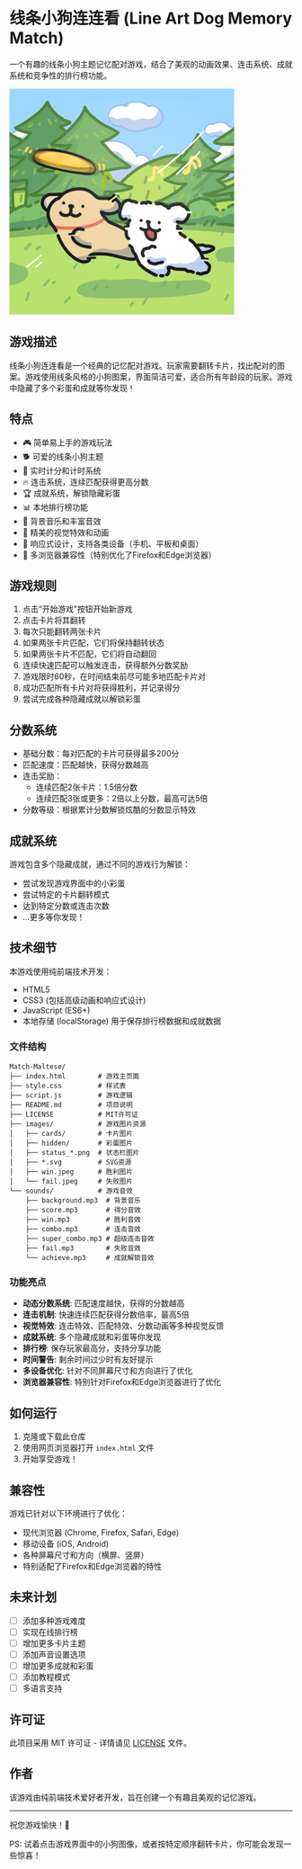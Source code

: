 # 线条小狗连连看 (Line Art Dog Memory Match)

一个有趣的线条小狗主题记忆配对游戏，结合了美观的动画效果、连击系统、成就系统和竞争性的排行榜功能。

![游戏截图](./images/win.jpeg)

## 游戏描述

线条小狗连连看是一个经典的记忆配对游戏。玩家需要翻转卡片，找出配对的图案。游戏使用线条风格的小狗图案，界面简洁可爱，适合所有年龄段的玩家。游戏中隐藏了多个彩蛋和成就等你发现！

## 特点

- 🎮 简单易上手的游戏玩法
- 🐕 可爱的线条小狗主题
- 🎯 实时计分和计时系统
- 🔥 连击系统，连续匹配获得更高分数
- 🏆 成就系统，解锁隐藏彩蛋
- 📊 本地排行榜功能
- 🎵 背景音乐和丰富音效
- 🎉 精美的视觉特效和动画
- 📱 响应式设计，支持各类设备（手机、平板和桌面）
- 🔄 多浏览器兼容性（特别优化了Firefox和Edge浏览器）

## 游戏规则

1. 点击"开始游戏"按钮开始新游戏
2. 点击卡片将其翻转
3. 每次只能翻转两张卡片
4. 如果两张卡片匹配，它们将保持翻转状态
5. 如果两张卡片不匹配，它们将自动翻回
6. 连续快速匹配可以触发连击，获得额外分数奖励
7. 游戏限时60秒，在时间结束前尽可能多地匹配卡片对
8. 成功匹配所有卡片对将获得胜利，并记录得分
9. 尝试完成各种隐藏成就以解锁彩蛋

## 分数系统

- 基础分数：每对匹配的卡片可获得最多200分
- 匹配速度：匹配越快，获得分数越高
- 连击奖励：
  - 连续匹配2张卡片：1.5倍分数
  - 连续匹配3张或更多：2倍以上分数，最高可达5倍
- 分数等级：根据累计分数解锁炫酷的分数显示特效

## 成就系统

游戏包含多个隐藏成就，通过不同的游戏行为解锁：

- 尝试发现游戏界面中的小彩蛋
- 尝试特定的卡片翻转模式
- 达到特定分数或连击次数
- ...更多等你发现！

## 技术细节

本游戏使用纯前端技术开发：

- HTML5
- CSS3 (包括高级动画和响应式设计)
- JavaScript (ES6+)
- 本地存储 (localStorage) 用于保存排行榜数据和成就数据

### 文件结构

```
Match-Maltese/
├── index.html        # 游戏主页面
├── style.css         # 样式表
├── script.js         # 游戏逻辑
├── README.md         # 项目说明
├── LICENSE           # MIT许可证
├── images/           # 游戏图片资源
│   ├── cards/        # 卡片图片
│   ├── hidden/       # 彩蛋图片
│   ├── status_*.png  # 状态栏图片
│   ├── *.svg         # SVG资源
│   ├── win.jpeg      # 胜利图片
│   └── fail.jpeg     # 失败图片
└── sounds/           # 游戏音效
    ├── background.mp3  # 背景音乐
    ├── score.mp3       # 得分音效
    ├── win.mp3         # 胜利音效
    ├── combo.mp3       # 连击音效
    ├── super_combo.mp3 # 超级连击音效
    ├── fail.mp3        # 失败音效
    └── achieve.mp3     # 成就解锁音效
```

### 功能亮点

- **动态分数系统**: 匹配速度越快，获得的分数越高
- **连击机制**: 快速连续匹配获得分数倍率，最高5倍
- **视觉特效**: 连击特效、匹配特效、分数动画等多种视觉反馈
- **成就系统**: 多个隐藏成就和彩蛋等你发现
- **排行榜**: 保存玩家最高分，支持分享功能
- **时间警告**: 剩余时间过少时有友好提示
- **多设备优化**: 针对不同屏幕尺寸和方向进行了优化
- **浏览器兼容性**: 特别针对Firefox和Edge浏览器进行了优化

## 如何运行

1. 克隆或下载此仓库
2. 使用网页浏览器打开 `index.html` 文件
3. 开始享受游戏！

## 兼容性

游戏已针对以下环境进行了优化：

- 现代浏览器 (Chrome, Firefox, Safari, Edge)
- 移动设备 (iOS, Android)
- 各种屏幕尺寸和方向（横屏、竖屏）
- 特别适配了Firefox和Edge浏览器的特性

## 未来计划

- [ ] 添加多种游戏难度
- [ ] 实现在线排行榜
- [ ] 增加更多卡片主题
- [ ] 添加声音设置选项
- [ ] 增加更多成就和彩蛋
- [ ] 添加教程模式
- [ ] 多语言支持

## 许可证

此项目采用 MIT 许可证 - 详情请见 [LICENSE](./LICENSE) 文件。

## 作者

该游戏由纯前端技术爱好者开发，旨在创建一个有趣且美观的记忆游戏。

---

祝您游戏愉快！🐶

PS: 试着点击游戏界面中的小狗图像，或者按特定顺序翻转卡片，你可能会发现一些惊喜！